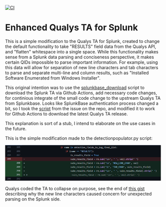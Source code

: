 [![CI](https://github.com/zarguell/qualys-ta-splunk/actions/workflows/download.yml/badge.svg)](https://github.com/zarguell/qualys-ta-splunk/actions/workflows/download.yml)

# Enhanced Qualys TA for Splunk

This is a simple modification to the Qualys TA for Splunk, created to change the default functionality to take "RESULTS" field data from the Qualys API, and "flatten" whitespace into a single space. While this functionality makes sense from a Splunk data parsing and conciseness perspective, it makes certain QIDs impossible to parse important information. For example, using this data will allow for separation of new line characters and tab characters to parse and separate multi-line and column results, such as "Installed Software Enumerated from Windows Installer".

This original intention was to use the [splunkbase_download](https://github.com/tfrederick74656/splunkbase-download) script to download the Splunk TA via Github Actions, add necessary code changes, for continious integrate of the small code change to the upstream Qualys TA from Splunkbase. Looks like SplunkBase authentication process changed a bit, so I took the [script](https://github.com/tfrederick74656/splunkbase-download/issues/1) from the issue on the repo, and modified it to work for Github Actions to download the latest Qualys TA release.

This explanation is sort of a stub, I intend to elaborate on the use cases in the future.

This is the simple modification made to the detectionpopulator.py script:

![Code Diff](assets/diff.png?raw=true "Cde Diff")

Qualys coded the TA to collapse on purpose, see the end of [this gist](https://gist.github.com/pmgupte/f9dd2d62c4861bfc852ef92137307515) describing why the new line characters caused concern for unexpected parsing on the Splunk side.